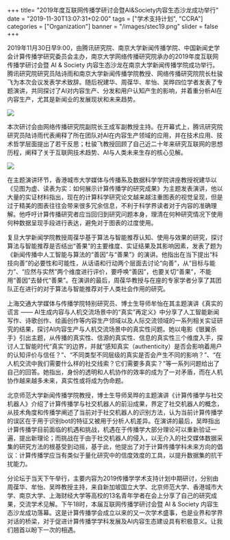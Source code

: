 +++
title= "2019年度互联网传播学研讨会暨AI&Society内容生态沙龙成功举行"
date = "2019-11-30T13:07:31+02:00"
tags = ["学术支持计划", "CCRA"]
categories = ["Organization"]
banner = "/images/stec19.png"
slider = false
+++


2019年11月30日早9:00，由腾讯研究院、南京大学新闻传播学院、中国新闻史学会计算传播学研究委员会主办，南京大学网络传播研究院承办的2019年度互联网传播学研讨会暨 AI & Society 内容生态沙龙在南京大学新闻传播学院成功举行。腾讯研究院研究员陆诗雨和南京大学新闻传播学院教授、网络传播研究院院长杜骏飞为本次会议发表学术致辞。随后祝建华、周葆华、牟怡、吴晔四位学者发表了专题演讲，共同探讨了AI对内容生产、分发和用户认知产生的影响，并着重分析AI在内容生产，尤其是新闻业的发展现状和未来趋势。

<!--more-->

![](/images/stec19.png)






本次研讨会由网络传播研究院副院长王成军副教授主持。在开幕式上，腾讯研究院研究员陆诗雨代表阐释了所在团队对AI在内容生产领域的应用，并在技术应用、技术哲学层面提出了若干反思；杜骏飞教授回顾了自己近二十年来研究互联网的思想历程，阐释了关于互联网技术趋势、AI与人类未来生存的核心见解。

![](/images/stec2.jpeg)


在主题演讲环节，香港城市大学媒体与传播系及数据科学学院讲座教授祝建华以《见图为虚、读表为实：如何展示计算传播学的研究成果》为主题发表演讲，他以大量的实证材料指出，现在的计算科学研究论文越来越注重图表的视觉呈现，但是过于精美的图表往往会带来很多冗余信息，不利于科学界读者对于内容的准确理解。他呼吁计算传播研究者应当回归到研究问题本身，理清在何种研究情况下使用何种数据呈现手段进行表达，避免对于图表的过度使用。

复旦大学新闻学院教授周葆华基于算法与智能推荐认知、使用与效果的研究，探讨算法与智能推荐是否结出“善果”的主要维度、实证结果及其影响因素，发表了题为《新闻传播中人工智能与算法的“善因”与“善果”》的演讲。他指出在当下提出“科技向善”的必要性和可能性，从话语和行动两个层面去讨论“向善”，从“目标与能力”、“应然与实然”两个维度进行评价，要呼唤“善因”，也要关切“善果”，不能用“善因”去替代“善果”。在演讲的最后，周葆华教授与在座的专家学者分享了其团队正在进行的对于算法与智能推荐对于人类社会作用的研究。

上海交通大学媒体与传播学院特别研究员、博士生导师牟怡在其主题演讲《真实的谎言 —— AI生成内容与人机交流场景中的“真实”再定义》中分享了人工智能新闻写作、诗歌创作、绘画创作等内容生产领域以及人际交流领域的一系列相关实证研究的结果，探讨AI内容生产与人机交流场景中的真实性问题。她以电影《银翼杀手》引出主题，从传播的真实性、信源的真实性、信息的真实性三个维度入手，探讨人工智能时代“真实”的边界，并就“感知真实（authenticity）是否会影响着用户的认知评价与信任？”、“不同类型不同层级的真实是否会产生不同的影响？”、“在人机交流中我们需要什么样的社交线索？它们需要多真实？”等一系列问题给出了自己的回答。她指出，身份的透明和人机协作的效率的成为了一对矛盾，而在人机协作越来越多未来，真实性或将成为伪命题。

北京师范大学新闻传播学院教授，博士生导师吴晔的主题演讲《计算传播学与社交机器人》介绍了计算传播学与社交机器人的前沿成果，界定了社交机器人的概念，从技术角度和传播学阐述了当前对于社交机器人的识别方法，认为当前计算传播学的误区在于用于识别bot的特征又被用于分析人机差异。在演讲的最后，吴晔指出计算传播学目前面临的机遇和挑战，机遇在于传播学大部分理论可以重新验证一遍，提出新理论；而挑战在于由于社交机器人的侵入，以无介入的社交媒体数据采集的研究方法的根基受到动摇，基于此，他提出了对于计算传播学科未来方向的倡议：计算传播学应当有类似于量化研究中的信度效度的工具，以提升数据集的抗干扰能力。

分论坛于当天下午举行，主要内容为2019传播学学术支持计划中期研讨，分别由周葆华、牟怡、吴晔教授主持，来自新加坡国立大学、北京师范大学、香港城市大学、南京大学、上海财经大学等高校的13名青年学者在会上分享了自己的研究成果，交流学术见解。下午18时，本届互联网传播学研讨会暨 AI & Society 内容生态沙龙成功落幕。这是计算传播学会成立以来的又一次学术盛事，也是业界和学界对话的桥梁，对于促进计算传播学学科发展及AI内容生态建设具有积极意义。让我们翘首以盼下一次的相遇。
